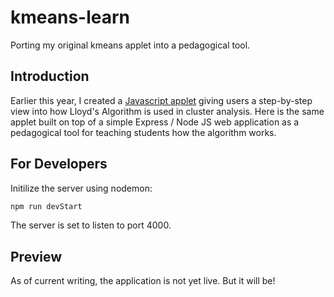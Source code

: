 # kmeans-learn

Porting my original kmeans applet into a pedagogical tool.

## Introduction

Earlier this year, I created a [Javascript applet](https://github.com/dominicdayta/kmeans) giving users a step-by-step view into how Lloyd's Algorithm is used in cluster analysis. Here is the same applet built on top of a simple Express / Node JS web application as a pedagogical tool for teaching students how the algorithm works.

## For Developers

Initilize the server using nodemon:

```javascript
npm run devStart
```

The server is set to listen to port 4000.

## Preview

As of current writing, the application is not yet live. But it will be!
